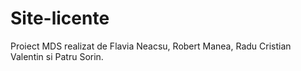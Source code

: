 # Site-licente

Proiect MDS realizat de Flavia Neacsu, Robert Manea, Radu Cristian Valentin si Patru Sorin.
